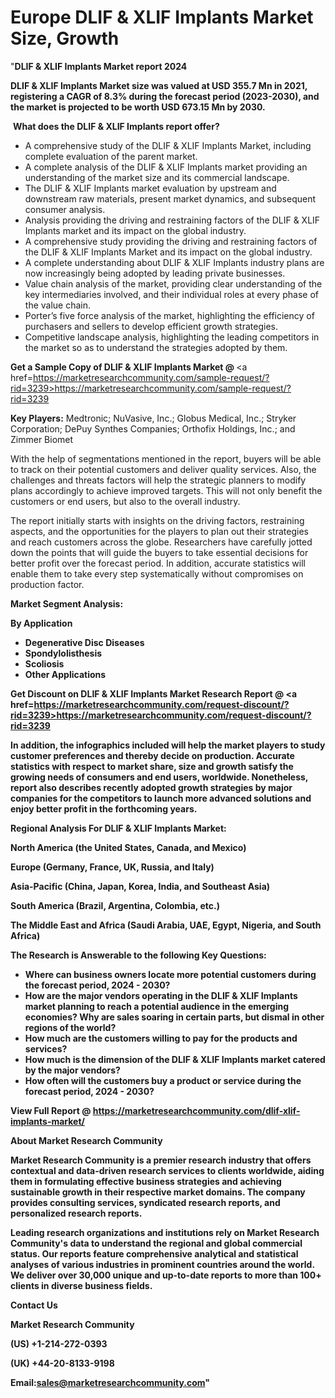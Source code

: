 # Europe DLIF & XLIF Implants Market Size, Growth
"<strong>DLIF & XLIF Implants Market report 2024</strong>

<strong>DLIF & XLIF Implants Market size was valued at USD 355.7 Mn in 2021, registering a CAGR of 8.3% during the forecast period (2023-2030), and the market is projected to be worth USD 673.15 Mn by 2030.</strong>

 <strong><b>What does the DLIF & XLIF Implants report offer?</b></strong>
<ul>
  <li>A comprehensive study of the DLIF & XLIF Implants Market, including complete evaluation of the parent market.</li>
  <li>A complete analysis of the DLIF & XLIF Implants market providing an understanding of the market size and its commercial landscape.</li>
  <li>The DLIF & XLIF Implants market evaluation by upstream and downstream raw materials, present market dynamics, and subsequent consumer analysis.</li>
  <li>Analysis providing the driving and restraining factors of the DLIF & XLIF Implants market and its impact on the global industry.</li>
  <li>A comprehensive study providing the driving and restraining factors of the DLIF & XLIF Implants Market and its impact on the global industry.</li>
  <li>A complete understanding about DLIF & XLIF Implants industry plans are now increasingly being adopted by leading private businesses.</li>
  <li>Value chain analysis of the market, providing clear understanding of the key intermediaries involved, and their individual roles at every phase of the value chain.</li>
  <li>Porter’s five force analysis of the market, highlighting the efficiency of purchasers and sellers to develop efficient growth strategies.</li>
  <li>Competitive landscape analysis, highlighting the leading competitors in the market so as to understand the strategies adopted by them.</li>
</ul>

<strong>Get a Sample Copy of DLIF & XLIF Implants Market @ </strong><a href=https://marketresearchcommunity.com/sample-request/?rid=3239><u>https://marketresearchcommunity.com/sample-request/?rid=3239</u></a>

<strong>Key Players:</strong> 
Medtronic; NuVasive, Inc.; Globus Medical, Inc.; Stryker Corporation; DePuy Synthes Companies; Orthofix Holdings, Inc.; and Zimmer Biomet

With the help of segmentations mentioned in the report, buyers will be able to track on their potential customers and deliver quality services. Also, the challenges and threats factors will help the strategic planners to modify plans accordingly to achieve improved targets. This will not only benefit the customers or end users, but also to the overall industry.

The report initially starts with insights on the driving factors, restraining aspects, and the opportunities for the players to plan out their strategies and reach customers across the globe. Researchers have carefully jotted down the points that will guide the buyers to take essential decisions for better profit over the forecast period. In addition, accurate statistics will enable them to take every step systematically without compromises on production factor.

<strong>Market Segment Analysis:</strong>


<strong><strong>By Application </strong></h4>
<ul>
 	<li>Degenerative Disc Diseases</li>
 	<li>Spondylolisthesis</li>
 	<li>Scoliosis</li>
 	<li>Other Applications</li>
</ul>

<strong>Get Discount on DLIF & XLIF Implants Market Research Report @ </b></strong><a href=https://marketresearchcommunity.com/request-discount/?rid=3239><u>https://marketresearchcommunity.com/request-discount/?rid=3239</u></a>

In addition, the infographics included will help the market players to study customer preferences and thereby decide on production. Accurate statistics with respect to market share, size and growth satisfy the growing needs of consumers and end users, worldwide. Nonetheless, report also describes recently adopted growth strategies by major companies for the competitors to launch more advanced solutions and enjoy better profit in the forthcoming years.

<strong>Regional Analysis For DLIF & XLIF Implants Market:</strong>

<strong>North America</strong> (the United States, Canada, and Mexico)

<strong>Europe</strong> (Germany, France, UK, Russia, and Italy)

<strong>Asia-Pacific</strong> (China, Japan, Korea, India, and Southeast Asia)

<strong>South America</strong> (Brazil, Argentina, Colombia, etc.)

<strong>The Middle East and Africa</strong> (Saudi Arabia, UAE, Egypt, Nigeria, and South Africa)

<strong>The Research is Answerable to the following Key Questions:</strong>
<ul>
 	<li>Where can business owners locate more potential customers during the forecast period, 2024 - 2030?</li>
 	<li>How are the major vendors operating in the DLIF & XLIF Implants market planning to reach a potential audience in the emerging economies? Why are sales soaring in certain parts, but dismal in other regions of the world?</li>
 	<li>How much are the customers willing to pay for the products and services?</li>
 	<li>How much is the dimension of the DLIF & XLIF Implants market catered by the major vendors?</li>
 	<li>How often will the customers buy a product or service during the forecast period, 2024 - 2030?</li>
</ul>

<strong>View Full Report @</strong> <a href=https://marketresearchcommunity.com/dlif-xlif-implants-market/>https://marketresearchcommunity.com/dlif-xlif-implants-market/</a>

<strong>About Market Research Community</strong>

Market Research Community is a premier research industry that offers contextual and data-driven research services to clients worldwide, aiding them in formulating effective business strategies and achieving sustainable growth in their respective market domains. The company provides consulting services, syndicated research reports, and personalized research reports.

Leading research organizations and institutions rely on Market Research Community's data to understand the regional and global commercial status. Our reports feature comprehensive analytical and statistical analyses of various industries in prominent countries around the world. We deliver over 30,000 unique and up-to-date reports to more than 100+ clients in diverse business fields.

<strong>Contact Us</strong>

<strong>Market Research Community</strong>

(US) +1-214-272-0393

(UK) +44-20-8133-9198

<strong>Email:</strong>sales@marketresearchcommunity.com"
